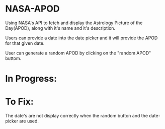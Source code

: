 # NASA-APOD
Using NASA's API to fetch and display the Astrology Picture of the Day(APOD), along with it's name and it's description.

Users can provide a date into the date picker and it will provide the APOD for that given date.

User can generate a random APOD by clicking on the "random APOD" buttom.
 
# In Progress:

# To Fix:
The date's are not display correctly when the random button and the date-picker are used.

